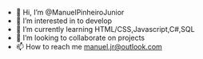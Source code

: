 - 👋 Hi, I’m @ManuelPinheiroJunior
- 👀 I’m interested in to develop 
- 🌱 I’m currently learning HTML/CSS,Javascript,C#,SQL
- 💞️ I’m looking to collaborate on projects 
- 📫 How to reach me manuel.jr@outlook.com

<!---
ManuelPinheiroJunior/ManuelPinheiroJunior is a ✨ special ✨ repository because its `README.md` (this file) appears on your GitHub profile.
You can click the Preview link to take a look at your changes.
--->

